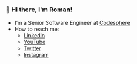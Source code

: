 ### 👋 Hi there, I'm Roman!

- I’m a Senior Software Engineer at [Codesphere](codesphere.com)
- How to reach me:
  - [LinkedIn][linkedin]
  - [YouTube][youtube]
  - [Twitter][twitter]
  - [Instagram][instagram]



[twitter]: https://twitter.com/romfrolov
[youtube]: https://youtube.com/channel/UCviAzZdmxKY8YPYjnIqmmjg
[instagram]: https://instagram.com/romfrolov
[linkedin]: https://linkedin.com/in/romfrolov
